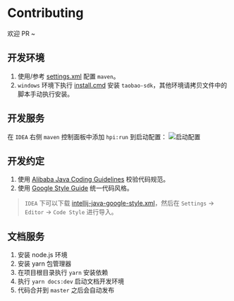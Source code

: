 # Contributing

欢迎 PR ~

## 开发环境

1. 使用/参考 [settings.xml](./maven/settings.xml) 配置 `maven`。
2. `windows` 环境下执行 [install.cmd](./maven/taobao-sdk-java-auto/install.cmd) 安装 `taobao-sdk`，其他环境请拷贝文件中的脚本手动执行安装。

## 开发服务

在 `IDEA` 右侧 `maven` 控制面板中添加 `hpi:run` 到启动配置：
![启动配置](./doc/images/contribuitingConfig.png) 

## 开发约定

1. 使用 [Alibaba Java Coding Guidelines](https://plugins.jetbrains.com/plugin/10046-alibaba-java-coding-guidelines/) 校验代码规范。
2. 使用 [Google Style Guide](https://github.com/google/styleguide) 统一代码风格。
> `IDEA` 下可以下载 [intellij-java-google-style.xml](https://github.com/google/styleguide/blob/gh-pages/intellij-java-google-style.xml)，然后在 `Settings` -> `Editor` -> `Code Style` 进行导入。

## 文档服务

1. 安装 node.js 环境
2. 安装 yarn 包管理器
3. 在项目根目录执行 `yarn` 安装依赖
4. 执行 `yarn docs:dev` 启动文档开发环境
5. 代码合并到 `master` 之后会自动发布